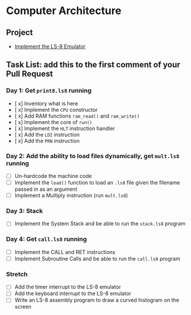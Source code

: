 # Computer Architecture

## Project

-   [Implement the LS-8 Emulator](ls8/)

## Task List: add this to the first comment of your Pull Request

### Day 1: Get `print8.ls8` running

-   [ x] Inventory what is here
-   [ x] Implement the `CPU` constructor
-   [ x] Add RAM functions `ram_read()` and `ram_write()`
-   [ x] Implement the core of `run()`
-   [ x] Implement the `HLT` instruction handler
-   [ x] Add the `LDI` instruction
-   [ x] Add the `PRN` instruction

### Day 2: Add the ability to load files dynamically, get `mult.ls8` running

-   [ ] Un-hardcode the machine code
-   [ ] Implement the `load()` function to load an `.ls8` file given the filename
        passed in as an argument
-   [ ] Implement a Multiply instruction (run `mult.ls8`)

### Day 3: Stack

-   [ ] Implement the System Stack and be able to run the `stack.ls8` program

### Day 4: Get `call.ls8` running

-   [ ] Implement the CALL and RET instructions
-   [ ] Implement Subroutine Calls and be able to run the `call.ls8` program

### Stretch

-   [ ] Add the timer interrupt to the LS-8 emulator
-   [ ] Add the keyboard interrupt to the LS-8 emulator
-   [ ] Write an LS-8 assembly program to draw a curved histogram on the screen
